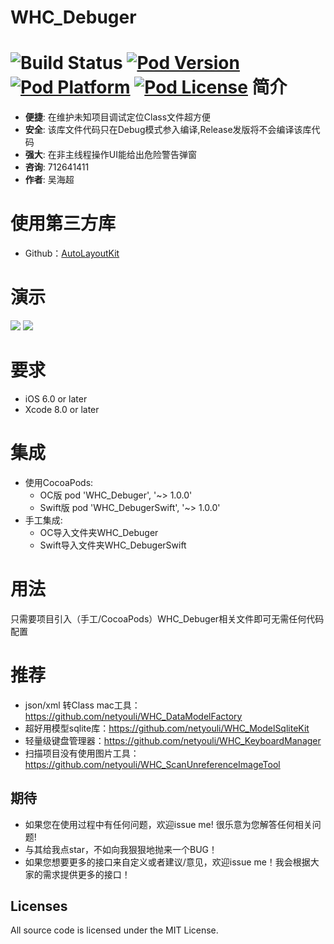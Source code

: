 WHC_Debuger
==============
![Build Status](https://api.travis-ci.org/netyouli/WHC_Debuger.svg?branch=master)
[![Pod Version](http://img.shields.io/cocoapods/v/WHC_Debuger.svg?style=flat)](http://cocoadocs.org/docsets/WHC_Debuger/)
[![Pod Platform](http://img.shields.io/cocoapods/p/WHC_Debuger.svg?style=flat)](http://cocoadocs.org/docsets/WHC_Debuger/)
[![Pod License](http://img.shields.io/cocoapods/l/WHC_Debuger.svg?style=flat)](https://opensource.org/licenses/MIT)
简介
==============
- **便捷**: 在维护未知项目调试定位Class文件超方便
- **安全**: 该库文件代码只在Debug模式参入编译,Release发版将不会编译该库代码
- **强大**: 在非主线程操作UI能给出危险警告弹窗
- **咨询**: 712641411
- **作者**: 吴海超

使用第三方库
==============
* Github：[AutoLayoutKit](https://github.com/netyouli/WHC_AutoLayoutKit)</br>

演示
==============
<img src = "https://github.com/netyouli/WHC_Model/blob/master/Result/b.png">
<img src = "https://github.com/netyouli/WHC_Model/blob/master/Result/a.png">

要求
==============
* iOS 6.0 or later
* Xcode 8.0 or later

集成
==============
* 使用CocoaPods:
  -  OC版 pod 'WHC_Debuger', '~> 1.0.0'
  -  Swift版 pod 'WHC_DebugerSwift', '~> 1.0.0'
* 手工集成:
  -  OC导入文件夹WHC_Debuger
  -  Swift导入文件夹WHC_DebugerSwift 

用法
==============
只需要项目引入（手工/CocoaPods）WHC_Debuger相关文件即可无需任何代码配置

推荐
==============
- json/xml 转Class mac工具：https://github.com/netyouli/WHC_DataModelFactory
- 超好用模型sqlite库：https://github.com/netyouli/WHC_ModelSqliteKit
- 轻量级键盘管理器：https://github.com/netyouli/WHC_KeyboardManager
- 扫描项目没有使用图片工具：https://github.com/netyouli/WHC_ScanUnreferenceImageTool

## <a id="期待"></a>期待

- 如果您在使用过程中有任何问题，欢迎issue me! 很乐意为您解答任何相关问题!
- 与其给我点star，不如向我狠狠地抛来一个BUG！
- 如果您想要更多的接口来自定义或者建议/意见，欢迎issue me！我会根据大家的需求提供更多的接口！

## Licenses
All source code is licensed under the MIT License.

